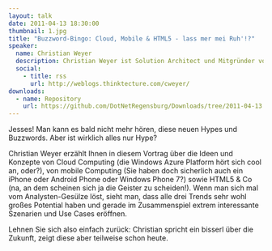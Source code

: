 ```yaml
---
layout: talk
date: 2011-04-13 18:30:00
thumbnail: 1.jpg
title: "Buzzword-Bingo: Cloud, Mobile & HTML5 - lass mer mei Ruh'!?"
speaker:
  name: Christian Weyer
  description: Christian Weyer ist Solution Architect und Mitgründer von thinktecture, einer Firma, die Software-Architekten und -Entwickler beim Entwurf und der Implementierung verteilter Anwendungsarchitekturen unter Windows und .NET unterstützt. Seit vielen Jahren modelliert und realisiert er verteilte Lösungen auf Basis von COM/DCOM, COM+, Web Services, WCF, WF, MSMQ und Java. Christian hat sich in letzter Zeit auf die Ideen und Konzepte von Service Orientierung, Workflows und Cloud Computing konzentriert und hat dabei Technologien wie WCF, WF, Windows Azure und AppFabric umfangreich in Kundenprojekten eingesetzt. Seine Ansichten über Architektur und verteilte Anwendungen werden in der internationalen Community im Rahmen von Konferenzvorträgen, User Group Treffen oder Blog-Einträgen geschätzt. Viele Kunden haben sich bereits in seine helfenden Hände begeben, v.a. bei technischen Realisierungen mit WCF/WF und der Windows Azure Platform. Er ist Microsoft Most Valuable Professional (MVP) für Windows Azure [Architecture] und einer der unabhängigen Microsoft Regional Directors (RDs). 
  social:
    - title: rss
      url: http://weblogs.thinktecture.com/cweyer/
downloads:
  - name: Repository
    url: https://github.com/DotNetRegensburg/Downloads/tree/2011-04-13
---
```

Jesses! Man kann es bald nicht mehr hören, diese neuen Hypes und Buzzwords. Aber ist wirklich alles nur Hype? 
                        
Christian Weyer erzählt Ihnen in diesem Vortrag über die Ideen und Konzepte von Cloud Computing (die Windows Azure Platform hört sich cool an, oder?), von mobile Computing (Sie haben doch sicherlich auch ein iPhone oder Android Phone oder Windows Phone 7?) sowie HTML5 & Co (na, an dem scheinen sich ja die Geister zu scheiden!). Wenn man sich mal vom Analysten-Gesülze löst, sieht man, dass alle drei Trends sehr wohl großes Potential haben und gerade im Zusammenspiel extrem interessante Szenarien und Use Cases eröffnen. 
                        
Lehnen Sie sich also einfach zurück: Christian spricht ein bisserl über die  Zukunft, zeigt diese aber teilweise schon heute.